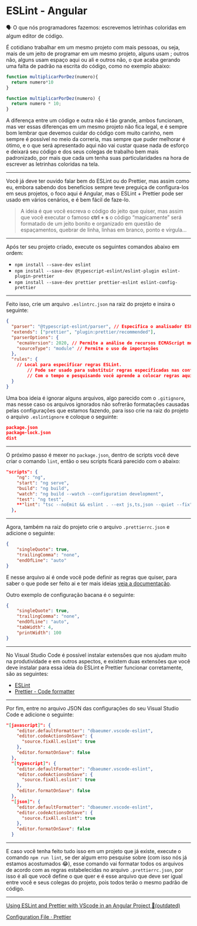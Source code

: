 # ESLint - Angular

<aside>
🗣 O que nós programadores fazemos: escrevemos letrinhas coloridas em algum editor de código.

</aside>

É cotidiano trabalhar em um mesmo projeto com mais pessoas, ou seja, mais de um jeito de programar em um mesmo projeto, alguns usam ; outros não, alguns usam espaço aqui ou ali e outros não, o que acaba gerando uma falta de padrão na escrita do código, como no exemplo abaixo:

```jsx
function multiplicarPorDez(numero){
  return numero*10
}
```

```jsx
function multiplicarPorDez(numero) {
  return numero * 10;
}
```

A diferença entre um código e outra não é tão grande, ambos funcionam, mas ver essas diferenças em um mesmo projeto não fica legal, e é sempre bom lembrar que devemos cuidar do código com muito carinho, nem sempre é possível no meio da correria, mas sempre que puder melhorar é ótimo, e o que será apresentado aqui não vai custar quase nada de esforço e deixará seu código e dos seus colegas de trabalho bem mais padronizado, por mais que cada um tenha suas particularidades na hora de escrever as letrinhas coloridas na tela.

---

Você já deve ter ouvido falar bem do ESLint ou do Prettier, mas assim como eu, embora sabendo dos benefícios sempre teve preguiça de configura-los em seus projetos, o foco aqui é Angular, mas o ESLint + Prettier pode ser usado em vários cenários, e é bem fácil de faze-lo.

> A ideia é que você escreva o código do jeito que quiser, mas assim que você executar o famoso **ctrl + s** o código “magicamente” será formatado de um jeito bonito e organizado em questão de espaçamentos, quebrar de linha, linhas em branco, ponto e vírgula…
> 

---

Após ter seu projeto criado, execute os seguintes comandos abaixo em ordem:

- `npm install --save-dev eslint`
- `npm install --save-dev @typescript-eslint/eslint-plugin eslint-plugin-prettier`
- `npm install --save-dev prettier prettier-eslint eslint-config-prettier`

---

Feito isso, crie um arquivo `.eslintrc.json` na raiz do projeto e insira o seguinte:

```json
{
  "parser": "@typescript-eslint/parser", // Especifica o analisador ESLint
  "extends": ["prettier", "plugin:prettier/recommended"],
  "parserOptions": {
    "ecmaVersion": 2020, // Permite a análise de recursos ECMAScript modernos
    "sourceType": "module" // Permite o uso de importações
  },
  "rules": {
    // Local para especificar regras ESLint.
		// Pode ser usado para substituir regras especificadas nas configurações estendidas.
		// Com o tempo e pesquisando você aprende a colocar regras aqui
  }
}
```

Uma boa ideia é ignorar alguns arquivos, algo parecido com o `.gitignore`, mas nesse caso os arquivos ignorados não sofrerão formatações causadas pelas configurações que estamos fazendo, para isso crie na raiz do projeto o arquivo `.eslintignore` e coloque o seguinte:

```json
package.json
package-lock.json
dist
```

---

O próximo passo é mexer no `package.json`, dentro de scripts você deve criar o comando `lint`, então o seu scripts ficará parecido com o abaixo:

```json
"scripts": {
    "ng": "ng",
    "start": "ng serve",
    "build": "ng build",
    "watch": "ng build --watch --configuration development",
    "test": "ng test",
    **"lint": "tsc --noEmit && eslint . --ext js,ts,json --quiet --fix"**
  },
```

---

Agora, também na raiz do projeto crie o arquivo `.prettierrc.json` e adicione o seguinte:

```json
{
    "singleQuote": true,
    "trailingComma": "none",
    "endOfLine": "auto"
}
```

E nesse arquivo ai é onde você pode definir as regras que quiser, para saber o que pode ser feito ai e ter mais ideias [veja a documentação](https://prettier.io/docs/en/configuration.html).

Outro exemplo de configuração bacana é o seguinte:

```json
{
    "singleQuote": true,
    "trailingComma": "none",
    "endOfLine": "auto",
    "tabWidth": 4,
    "printWidth": 100
}
```

---

No Visual Studio Code é possível instalar extensões que nos ajudam muito na produtividade e em outros aspectos, e existem duas extensões que você deve instalar para essa ideia do ESLint e Prettier funcionar corretamente, são as seguintes:

- [ESLint](https://marketplace.visualstudio.com/items?itemName=dbaeumer.vscode-eslint)
- [Prettier - Code formatter](https://marketplace.visualstudio.com/items?itemName=esbenp.prettier-vscode)

---

Por fim, entre no arquivo JSON das configurações do seu Visual Studio Code e adicione o seguinte:

```json
"[javascript]": {
    "editor.defaultFormatter": "dbaeumer.vscode-eslint",
    "editor.codeActionsOnSave": {
      "source.fixAll.eslint": true
    },
    "editor.formatOnSave": false
  },
  "[typescript]": {
    "editor.defaultFormatter": "dbaeumer.vscode-eslint",
    "editor.codeActionsOnSave": {
      "source.fixAll.eslint": true
    },
    "editor.formatOnSave": false
  },
  "[json]": {
    "editor.defaultFormatter": "dbaeumer.vscode-eslint",
    "editor.codeActionsOnSave": {
      "source.fixAll.eslint": true
    },
    "editor.formatOnSave": false
  }
```

---

E caso você tenha feito tudo isso em um projeto que já existe, execute o comando `npm run lint`, se der algum erro pesquise sobre (com isso nós já estamos acostumados 😂), esse comando vai formatar todos os arquivos de acordo com as regras estabelecidas no arquivo `.prettierrc.json`, por isso é ali que você define o que quer e é esse arquivo que deve ser igual entre você e seus colegas do projeto, pois todos terão o mesmo padrão de código.

---

[Using ESLint and Prettier with VScode in an Angular Project 🚀(outdated)](https://dev.to/dreiv/using-eslint-and-prettier-with-vscode-in-an-angular-project-42ib)

[Configuration File · Prettier](https://prettier.io/docs/en/configuration.html)
